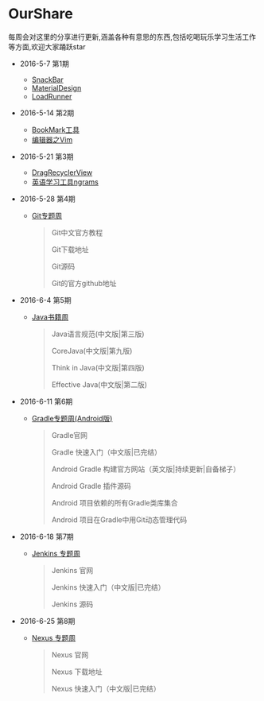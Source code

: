 # OurShare
每周会对这里的分享进行更新,涵盖各种有意思的东西,包括吃喝玩乐学习生活工作等方面,欢迎大家踊跃star

* 2016-5-7 第1期
  * [SnackBar](Development/Android/CustomView/Bar.md)
  * [MaterialDesign](Development/Android/Design/MaterialDesign.md)
  * [LoadRunner](Development/Test/LoadRunner.md)


* 2016-5-14 第2期
  * [BookMark工具](Tool/BookMark.md)
  * [编辑器之Vim](Development/Editor/Vim.md)


* 2016-5-21 第3期
  * [DragRecyclerView](Development/Android/CustomView/RecyclerView.md)
  * [英语学习工具ngrams](Language/English/Tool.md)


* 2016-5-28 第4期

  * [Git专题周](Development/VersionControl/Git.md)

    > Git中文官方教程
    >
    > Git下载地址
    >
    > Git源码
    >
    > Git的官方github地址


* 2016-6-4 第5期

  * [Java书籍周](Development/Language/Java/Book/Foundation.md)

    > Java语言规范(中文版|第三版)
    >
    > CoreJava(中文版|第九版)
    >
    > Think in Java(中文版|第四版)
    >
    > Effective Java(中文版|第二版)


* 2016-6-11 第6期

  * [Gradle专题周(Android版)](Development/ContinuousIntegration/Gradle/Android/Gradle.md)

    > Gradle官网
    >
    > Gradle 快速入门（中文版|已完结）
    >
    > Android Gradle 构建官方网站（英文版|持续更新|自备梯子）
    >
    > Android Gradle 插件源码
    >
    > Android 项目依赖的所有Gradle类库集合
    >
    > Android 项目在Gradle中用Git动态管理代码


* 2016-6-18 第7期

  * [Jenkins 专题周](Development/ContinuousIntegration/Jenkins/Jenkins.md)

    >Jenkins 官网
    >
    >Jenkins 快速入门（中文版|已完结）
    >
    >Jenkins 源码



* 2016-6-25 第8期

  * [Nexus 专题周](Development/ContinuousIntegration/Nexus/Nexus.md)

    > Nexus 官网
    >
    > Nexus 下载地址
    >
    > Nexus 快速入门（中文版|已完结）